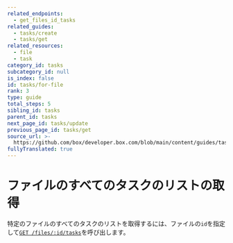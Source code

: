 ```yaml
---
related_endpoints:
  - get_files_id_tasks
related_guides:
  - tasks/create
  - tasks/get
related_resources:
  - file
  - task
category_id: tasks
subcategory_id: null
is_index: false
id: tasks/for-file
rank: 3
type: guide
total_steps: 5
sibling_id: tasks
parent_id: tasks
next_page_id: tasks/update
previous_page_id: tasks/get
source_url: >-
  https://github.com/box/developer.box.com/blob/main/content/guides/tasks/for-file.md
fullyTranslated: true
---
```

# ファイルのすべてのタスクのリストの取得

特定のファイルのすべてのタスクのリストを取得するには、ファイルの`id`を指定して[`GET /files/:id/tasks`](e://get_files_id_tasks)を呼び出します。

<Samples id="get_files_id_tasks">

</Samples>